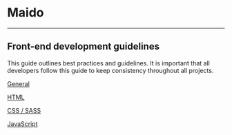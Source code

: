 # Maido

---

## Front-end development guidelines

This guide outlines best practices and guidelines. It is important that all developers follow this guide to keep consistency throughout all projects.

[General](general.md)

[HTML](html.md)

[CSS / SASS](css.md)

[JavaScript](css.md)